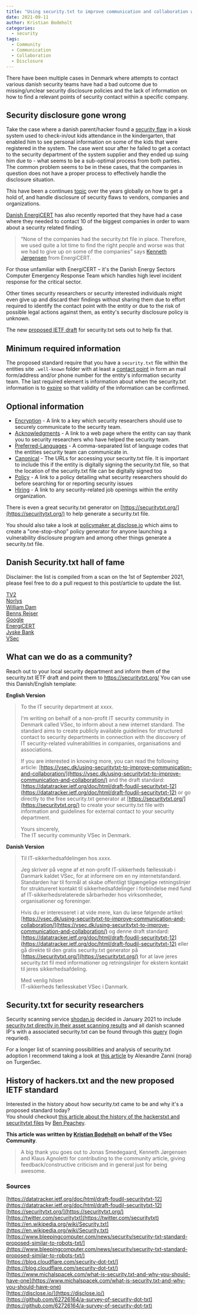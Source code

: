 ```yaml
---
title: "Using security.txt to improve communication and collaboration with the infosec community"
date: 2021-09-11
author: Kristian Bodeholt
categories:
  - security
tags:
  - Community
  - Communication
  - Collaboration
  - Disclosure 
---
```


There have been multiple cases in Denmark where attempts to contact various danish security teams have had a bad outcome due to missing/unclear security disclosure policies and the lack of information on how to find a relevant points of security contact within a specific company.  

## Security disclosure gone wrong 

Take the case where a danish parent/hacker found a [security flaw](https://www.version2.dk/artikel/foraeldre-finder-banale-sikkerhedshuller-i-udbredt-it-system-til-boernehaver-247985) in a kiosk system used to check-in/out kids attendance in the kindergarten, that enabled him to see personal information on some of the kids that were registered in the system. The case went sour after he failed to get a contact to the security department of the system supplier and they ended up suing him due to - what seems to be a sub-optimal process from both parties. The common problem seems to be in these cases, that the companies in question does not have a proper process to effectively handle the disclosure situation.

This have been a continues [topic](https://www.version2.dk/blog/skal-man-offentliggoere-sikkerhedshul-1077263) over the years globally on how to get a hold of, and handle disclosure of security flaws to vendors, companies and organizations.  

[Danish EnergiCERT](https://energicert.dk/) has also recently reported that they have had a case where they needed to contact 10 of the biggest companies in order to warn about a security related finding.
>“None of the companies had the security.txt file in place. Therefore, we used quite a lot time to find the right people and worse was that we had to give up on some of the companies” says [Kenneth Jørgensen](https://www.linkedin.com/in/kennethbjerregaardjoergensen/) from EnergiCERT.  

For those unfamiliar with EnergiCERT – it's the Danish Energy Sectors Computer Emergency Response Team which handles high level incident response for the critical sector.  

Other times security researchers or security interested individuals might even give up and discard their findings without sharing them due to effort required to identify the contact point with the entity or due to the risk of possible legal actions against them, as entity's security disclosure policy is unknown.    

The new [proposed IETF draft]( https://datatracker.ietf.org/doc/html/draft-foudil-securitytxt-12) for security.txt sets out to help fix that. 

## Minimum required information 

The proposed standard require that you have a `security.txt` file within the entities site `.well-known` folder with at least a [contact point](https://tools.ietf.org/html/draft-foudil-securitytxt-12#section-3.5.3) in form an mail form/address and/or phone number for the entity's information security team. The last required element is information about when the security.txt information is to [expire]( https://tools.ietf.org/html/draft-foudil-securitytxt-12#section-3.5.5) so that validity of the information can be confirmed.

## Optional information 
* [Encryption]( https://tools.ietf.org/html/draft-foudil-securitytxt-12#section-3.5.4) - A link to a key which security researchers should use to securely communicate to the security team. 
* [Acknowledgments]( https://tools.ietf.org/html/draft-foudil-securitytxt-12#section-3.5.1) - A link to a web page where the entity can say thank you to security researchers who have helped the security team. 
* [Preferred-Languages]( https://tools.ietf.org/html/draft-foudil-securitytxt-12#section-3.5.8) - A comma-separated list of language codes that the entities security team can communicate in. 
* [Canonical]( https://tools.ietf.org/html/draft-foudil-securitytxt-12#section-3.5.2) - The URLs for accessing your security.txt file. It is important to include this if the entity is digitally signing the security.txt file, so that the location of the security.txt file can be digitally signed too 
* [Policy]( https://tools.ietf.org/html/draft-foudil-securitytxt-12#section-3.5.7) - A link to a policy detailing what security researchers should do before searching for or reporting security issues 
* [Hiring]( https://tools.ietf.org/html/draft-foudil-securitytxt-12#section-3.5.6) - A link to any security-related job openings within the entity organization. 

There is even a great security.txt generator on [https://securitytxt.org/](https://securitytxt.org/) to help generate a security.txt file. 
 
You should also take a look at [policymaker at disclose.io](https://policymaker.disclose.io/policymaker/introduction) which aims to create a "one-stop-shop" policy generator for anyone launching a vulnerability disclosure program and among other things generate a security.txt file. 

## Danish Security.txt hall of fame 

Disclaimer: the list is compiled from a scan on the 1st of September 2021, please feel free to do a pull request to this post/article to update the list.  

[TV2](https://tv2.dk/.well-known/security.txt)  
[Norlys](https://norlys.dk/.well-known/security.txt)  
[William Dam](https://www.williamdam.dk/security.txt)  
[Benns Rejser](https://benns.dk/.well-known/security.txt)  
[Google](https://google.dk/.well-known/security.txt)  
[EnergiCERT](https://energicert.dk/.well-known/security.txt)  
[Jyske Bank](https://jyskebank.dk/.well-known/security.txt)  
[VSec](https://vsec.dk/.well-known/security.txt)  

## What can we do as a community?  

Reach out to your local security department and inform them of the security.txt IETF draft and point them to https://securitytxt.org/ 
You can use this Danish/English template:   

**English Version**  

> To the IT security department at xxxx.  
>   
> I'm writing on behalf of a non-profit IT security community in Denmark called VSec, to inform about a new internet standard. The standard aims to create publicly available guidelines for structured contact to security departments in connection with the discovery of IT security-related vulnerabilities in companies, organisations and associations.  
>     
> If you are interested in knowing more, you can read the following article: [https://vsec.dk/using-securitytxt-to-improve-communication-and-collaboration/](https://vsec.dk/using-securitytxt-to-improve-communication-and-collaboration/) and the draft standard: [https://datatracker.ietf.org/doc/html/draft-foudil-securitytxt-12](https://datatracker.ietf.org/doc/html/draft-foudil-securitytxt-12) or go directly to the free security.txt generator at [https://securitytxt.org/](https://securitytxt.org/) to create your security.txt file with information and guidelines for external contact to your security department.  
>   
> Yours sincerely,  
> The IT security community VSec in Denmark.  

**Danish Version**  

> Til IT-sikkerhedsafdelingen hos xxxx.  
>   
> Jeg skriver på vegne af et non-profit IT-sikkerheds fællesskab i Danmark kaldet VSec, for at informere om en ny internetstandard. Standarden har til formål at skabe offentligt tilgængelige retningslinjer for struktureret kontakt til sikkerhedsafdelinger i forbindelse med fund af IT-sikkerhedsrelaterede sårbarheder hos virksomheder, organisationer og foreninger.  
>  
>Hvis du er interesseret i at vide mere, kan du læse følgende artikel: [https://vsec.dk/using-securitytxt-to-improve-communication-and-collaboration/](https://vsec.dk/using-securitytxt-to-improve-communication-and-collaboration/) og denne draft standard: [https://datatracker.ietf.org/doc/html/draft-foudil-securitytxt-12](https://datatracker.ietf.org/doc/html/draft-foudil-securitytxt-12) eller gå direkte til den gratis security.txt generator på [https://securitytxt.org/](https://securitytxt.org/) for at lave jeres security.txt fil med informationer og retningslinjer for ekstern kontakt til jeres sikkerhedsafdeling.  
>  
>Med venlig hilsen  
>IT-sikkerheds fællesskabet VSec i Danmark.

## Security.txt for security researchers
Security scanning service [shodan.io](https://shodan.io) decided in January 2021 to include [security.txt directly in their asset scanning results](https://twitter.com/shodanhq/status/1345152259760549888?lang=en ) and all danish scanned IP's with a associated security.txt can be found through this [query](https://beta.shodan.io/search?query=http.securitytxt%3Acontact+country%3A%22DK%22) (login requried).  
  
For a longer list of scanning possibilities and analysis of security.txt adoption I recommend taking a look at [this article](https://community.turgensec.com/security-txt-progress-in-ethical-security-research/) by Alexandre Zanni (noraj) on TurgenSec.
 
## History of hackers.txt and the new proposed IETF standard  
Interested in the history about how security.txt came to be and why it's a proposed standard today?  
You should checkout [this article about the history of the hackerstxt and securitytxt files](https://medium.com/takeaway-tech/the-history-of-the-hackerstxt-and-securitytxt-files-95c0a3be43a9) by [Ben Peachey](https://twitter.com/potherca). 

**This article was written by [Kristian Bodeholt](https://www.linkedin.com/in/kristianbodeholt/) on behalf of the VSec Community**.  
  
> A big thank you goes out to Jonas Smedegaard, Kenneth Jørgensen and Klaus Agnoletti for contributing to the community article, giving feedback/constructive criticism and in general just for being awesome.  

### Sources  
[https://datatracker.ietf.org/doc/html/draft-foudil-securitytxt-12](https://datatracker.ietf.org/doc/html/draft-foudil-securitytxt-12)  
[https://securitytxt.org/](https://securitytxt.org/)  
[https://twitter.com/securitytxt](https://twitter.com/securitytxt)  
[https://en.wikipedia.org/wiki/Security.txt](https://en.wikipedia.org/wiki/Security.txt)  
[https://www.bleepingcomputer.com/news/security/security-txt-standard-proposed-similar-to-robots-txt/](https://www.bleepingcomputer.com/news/security/security-txt-standard-proposed-similar-to-robots-txt/)  
[https://blog.cloudflare.com/security-dot-txt/](https://blog.cloudflare.com/security-dot-txt/)  
[https://www.michalspacek.com/what-is-security.txt-and-why-you-should-have-one](https://www.michalspacek.com/what-is-security.txt-and-why-you-should-have-one)  
[https://disclose.io/](https://disclose.io/)  
[https://github.com/62726164/a-survey-of-security-dot-txt](https://github.com/62726164/a-survey-of-security-dot-txt)  
